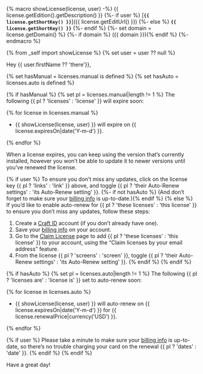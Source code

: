 {% macro showLicense(license, user) -%}
    {{ license.getEdition().getDescription() }}
    {%- if user %} [**`{{ license.getShortKey() }}`**]({{ license.getEditUrl() }})
    {%- else %} **`{{ license.getShortKey() }}`**
    {%- endif %}
    {%- set domain = license.getDomain() %}
    {%- if domain %} ({{ domain }}){% endif %}
{%- endmacro %}

{% from _self import showLicense %}
{% set user = user ?? null %}

Hey {{ user.firstName ?? 'there'}},

{% set hasManual = licenses.manual is defined %}
{% set hasAuto = licenses.auto is defined %}

{% if hasManual %}
{% set pl = licenses.manual|length != 1 %}
The following {{ pl ? 'licenses' : 'license' }} will expire soon:

{% for license in licenses.manual %}
- {{ showLicense(license, user) }} will expire on {{ license.expiresOn|date('Y-m-d') }}.

{% endfor %}

When a license expires, you can keep using the version that’s currently installed, however you won’t be able to update it to newer versions until you’ve renewed the license.

{% if user %}
To ensure you don’t miss any updates, click on the license key {{ pl ? 'links' : 'link' }} above, and toggle {{ pl ? 'their Auto-Renew settings' : 'its Auto-Renew setting' }}.
{%- if not hasAuto %} (And don’t forget to make sure your [billing info] is up-to-date.){% endif %}
{% else %}
If you’d like to enable auto-renew for {{ pl ? 'these licenses' : 'this license' }} to ensure you don’t miss any updates, follow these steps:

1. Create a [Craft ID](https://id.craftcms.com) account (if you don’t already have one).
2. Save your [billing info] on your account.
3. Go to the [Claim License](https://id.craftcms.com/licenses/claim) page to add {{ pl ? 'these licenses' : 'this license' }} to your account, using the “Claim licenses by your email address” feature.
4. From the license {{ pl ? 'screens' : 'screen' }}, toggle {{ pl ? 'their Auto-Renew settings' : 'its Auto-Renew setting' }}.
{% endif %}
{% endif %}

{% if hasAuto %}
{% set pl = licenses.auto|length != 1 %}
The following {{ pl ? 'licenses are' : 'license is' }} set to auto-renew soon:

{% for license in licenses.auto %}
- {{ showLicense(license, user) }} will auto-renew on {{ license.expiresOn|date('Y-m-d') }} for {{ license.renewalPrice|currency('USD') }}.

{% endfor %}

{% if user %}
Please take a minute to make sure your [billing info] is up-to-date, so there’s no trouble charging your card on the renewal {{ pl ? 'dates' : 'date' }}.
{% endif %}
{% endif %}

Have a great day!

[billing info]: https://id.craftcms.com/account/billing
